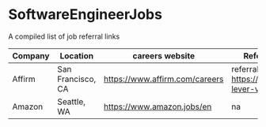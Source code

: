 # SoftwareEngineerJobs
A compiled list of job referral links

Company | Location | careers website | Referral insturctions
------------ | ------------- | ------------- | -------------
Affirm | San Francisco, CA | https://www.affirm.com/careers | referral link: https://jobs.lever.co/affirm?lever-via=y0mY3vA2RD
Amazon | Seattle, WA | https://www.amazon.jobs/en | na
